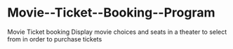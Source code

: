 # Movie--Ticket--Booking--Program
Movie Ticket booking
Display movie choices and seats in a theater to select from in order to purchase tickets


